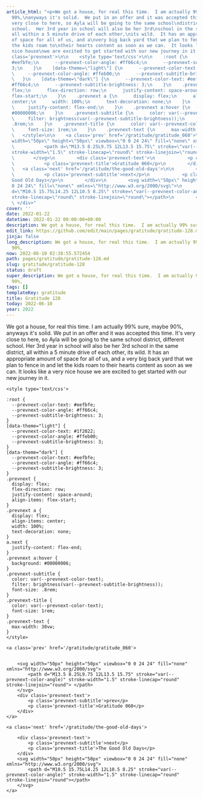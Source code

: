 ```yaml
---
article_html: "<p>We got a house, for real this time.  I am actually 99% sure, maybe
  90%,\nanyways it's solid.  We put in an offer and it was accepted this time.\nIt's
  very close to here, so Ayla will be going to the same school\ndistrict, different
  school.  Her 3rd year in school will also be her 3rd\nschool in the same district,
  all within a 5 minute drive of each other,\nits wild.  It has an appropriate amount
  of space for all of us, and a\nvery big back yard that we plan to fence in and let
  the kids roam to\ntheir hearts content as soon as we can.  It looks like a very
  nice house\nwe are excited to get started with our new journey in it.</p>\n<div
  class='prevnext'>\n\n    <style type='text/css'>\n\n    :root {\n      --prevnext-color-text:
  #eefbfe;\n      --prevnext-color-angle: #ff66c4;\n      --prevnext-subtitle-brightness:
  3;\n    }\n    [data-theme=\"light\"] {\n      --prevnext-color-text: #1f2022;\n
  \     --prevnext-color-angle: #ffeb00;\n      --prevnext-subtitle-brightness: 3;\n
  \   }\n    [data-theme=\"dark\"] {\n      --prevnext-color-text: #eefbfe;\n      --prevnext-color-angle:
  #ff66c4;\n      --prevnext-subtitle-brightness: 3;\n    }\n    .prevnext {\n      display:
  flex;\n      flex-direction: row;\n      justify-content: space-around;\n      align-items:
  flex-start;\n    }\n    .prevnext a {\n      display: flex;\n      align-items:
  center;\n      width: 100%;\n      text-decoration: none;\n    }\n    a.next {\n
  \     justify-content: flex-end;\n    }\n    .prevnext a:hover {\n      background:
  #00000006;\n    }\n    .prevnext-subtitle {\n      color: var(--prevnext-color-text);\n
  \     filter: brightness(var(--prevnext-subtitle-brightness));\n      font-size:
  .8rem;\n    }\n    .prevnext-title {\n      color: var(--prevnext-color-text);\n
  \     font-size: 1rem;\n    }\n    .prevnext-text {\n      max-width: 30vw;\n    }\n
  \   </style>\n\n    <a class='prev' href='/gratitude/gratitude_060'>\n\n\n        <svg
  width=\"50px\" height=\"50px\" viewbox=\"0 0 24 24\" fill=\"none\" xmlns=\"http://www.w3.org/2000/svg\">\n
  \           <path d=\"M13.5 8.25L9.75 12L13.5 15.75\" stroke=\"var(--prevnext-color-angle)\"
  stroke-width=\"1.5\" stroke-linecap=\"round\" stroke-linejoin=\"round\"> </path>\n
  \       </svg>\n        <div class='prevnext-text'>\n            <p class='prevnext-subtitle'>prev</p>\n
  \           <p class='prevnext-title'>Gratitude 060</p>\n        </div>\n    </a>\n\n
  \   <a class='next' href='/gratitude/the-good-old-days'>\n\n        <div class='prevnext-text'>\n
  \           <p class='prevnext-subtitle'>next</p>\n            <p class='prevnext-title'>The
  Good Old Days</p>\n        </div>\n        <svg width=\"50px\" height=\"50px\" viewbox=\"0
  0 24 24\" fill=\"none\" xmlns=\"http://www.w3.org/2000/svg\">\n            <path
  d=\"M10.5 15.75L14.25 12L10.5 8.25\" stroke=\"var(--prevnext-color-angle)\" stroke-width=\"1.5\"
  stroke-linecap=\"round\" stroke-linejoin=\"round\"></path>\n        </svg>\n    </a>\n
  \ </div>"
cover: ''
date: 2022-01-22
datetime: 2022-01-22 00:00:00+00:00
description: We got a house, for real this time.  I am actually 99% sure, maybe 90%,
edit_link: https://github.com/edit/main/pages/gratitude/gratitude-128.md
jinja: false
long_description: We got a house, for real this time.  I am actually 99% sure, maybe
  90%,
now: 2022-06-10 02:38:55.572454
path: pages/gratitude/gratitude-128.md
slug: gratitude/gratitude-128
status: draft
super_description: We got a house, for real this time.  I am actually 99% sure, maybe
  90%,
tags: []
templateKey: gratitude
title: Gratitude 128
today: 2022-06-10
year: 2022
---
```


We got a house, for real this time.  I am actually 99% sure, maybe 90%,
anyways it's solid.  We put in an offer and it was accepted this time.
It's very close to here, so Ayla will be going to the same school
district, different school.  Her 3rd year in school will also be her 3rd
school in the same district, all within a 5 minute drive of each other,
its wild.  It has an appropriate amount of space for all of us, and a
very big back yard that we plan to fence in and let the kids roam to
their hearts content as soon as we can.  It looks like a very nice house
we are excited to get started with our new journey in it.
<div class='prevnext'>

    <style type='text/css'>

    :root {
      --prevnext-color-text: #eefbfe;
      --prevnext-color-angle: #ff66c4;
      --prevnext-subtitle-brightness: 3;
    }
    [data-theme="light"] {
      --prevnext-color-text: #1f2022;
      --prevnext-color-angle: #ffeb00;
      --prevnext-subtitle-brightness: 3;
    }
    [data-theme="dark"] {
      --prevnext-color-text: #eefbfe;
      --prevnext-color-angle: #ff66c4;
      --prevnext-subtitle-brightness: 3;
    }
    .prevnext {
      display: flex;
      flex-direction: row;
      justify-content: space-around;
      align-items: flex-start;
    }
    .prevnext a {
      display: flex;
      align-items: center;
      width: 100%;
      text-decoration: none;
    }
    a.next {
      justify-content: flex-end;
    }
    .prevnext a:hover {
      background: #00000006;
    }
    .prevnext-subtitle {
      color: var(--prevnext-color-text);
      filter: brightness(var(--prevnext-subtitle-brightness));
      font-size: .8rem;
    }
    .prevnext-title {
      color: var(--prevnext-color-text);
      font-size: 1rem;
    }
    .prevnext-text {
      max-width: 30vw;
    }
    </style>
    
    <a class='prev' href='/gratitude/gratitude_060'>
    

        <svg width="50px" height="50px" viewbox="0 0 24 24" fill="none" xmlns="http://www.w3.org/2000/svg">
            <path d="M13.5 8.25L9.75 12L13.5 15.75" stroke="var(--prevnext-color-angle)" stroke-width="1.5" stroke-linecap="round" stroke-linejoin="round"> </path>
        </svg>
        <div class='prevnext-text'>
            <p class='prevnext-subtitle'>prev</p>
            <p class='prevnext-title'>Gratitude 060</p>
        </div>
    </a>
    
    <a class='next' href='/gratitude/the-good-old-days'>
    
        <div class='prevnext-text'>
            <p class='prevnext-subtitle'>next</p>
            <p class='prevnext-title'>The Good Old Days</p>
        </div>
        <svg width="50px" height="50px" viewbox="0 0 24 24" fill="none" xmlns="http://www.w3.org/2000/svg">
            <path d="M10.5 15.75L14.25 12L10.5 8.25" stroke="var(--prevnext-color-angle)" stroke-width="1.5" stroke-linecap="round" stroke-linejoin="round"></path>
        </svg>
    </a>
  </div>